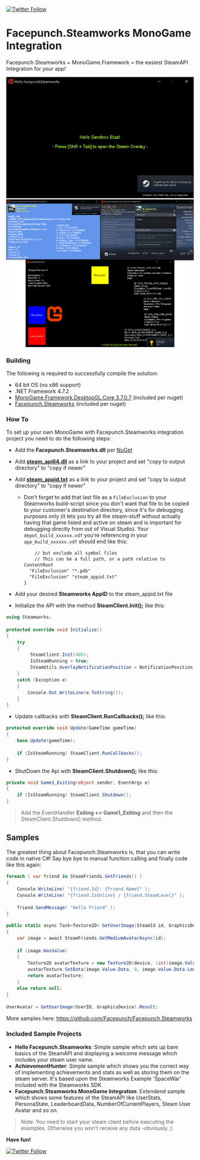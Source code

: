 [![Twitter Follow](https://img.shields.io/twitter/follow/SandboxBlizz.svg?style=flat-square&label=Follow&logo=twitter)](https://twitter.com/SandboxBlizz)

# Facepunch.Steamworks MonoGame Integration
Facepunch.Steamworks + MonoGame.Framework = the easiest SteamAPI Integration for your app!

![Hello Facepunch.Steamworks](Documentation/Hello_FacepunchSteamworks_00.png)
![Hello Facepunch.Steamworks](Documentation/Hello_FacepunchSteamworks_01.png)

### Building

The following is required to successfully compile the solution:

- 64 bit OS (no x86 support)
- .NET Framework 4.7.2
- [MonoGame.Framework.DesktopGL.Core 3.7.0.7](https://www.nuget.org/packages/MonoGame.Framework.DesktopGL.Core/) (included per nuget)
- [Facepunch.Steamworks](https://github.com/Facepunch/Facepunch.Steamworks) (included per nuget)

### How To

To set up your own MonoGame with Facepunch.Steamworks integration project you need to do the following steps:

- Add the **Facepunch.Steamworks.dll** per [NuGet](https://www.nuget.org/packages/Facepunch.Steamworks/)
- Add **[steam_api64.dll](https://github.com/sqrMin1/Facepunch.Steamworks-MonoGame-Integration/tree/master/libs)** as a link to your project and set "copy to output directory" to "copy if newer"
- Add **[steam_appid.txt](https://github.com/sqrMin1/Facepunch.Steamworks-MonoGame-Integration/tree/master/shared)** as a link to your project and set "copy to output directory" to "copy if newer"

  - Don't forget to add that last file as a ```FileExclusion``` to your Steamworks build-script since you don't want that file to be copied to your customer's destination directory, since it's for debugging purposes only (it lets you try all the steam-stuff without actually having that game listed and active on steam and is important for debugging directly from out of Visual Studio).
    Your ```depot_build_xxxxxx.vdf``` you're referencing in your ```app_build_xxxxxx.vdf``` should end like this:

    ``````
    	// but exclude all symbol files  
    	// This can be a full path, or a path relative to ContentRoot
      "FileExclusion" "*.pdb"
      "FileExclusion" "steam_appid.txt"
    }
    ``````

- Add your desired **Steamworks AppID** to the steam_appid.txt file

- Initialize the API with the method **SteamClient.Init();** like this:

```cs
using Steamworks;

protected override void Initialize()
{
    try
    {
         SteamClient.Init(480);
         IsSteamRunning = true;
         SteamUtils.OverlayNotificationPosition = NotificationPosition.BottomRight;
    }
    catch (Exception e)
    {
        Console.Out.WriteLine(e.ToString());
    }
}
```

- Update callbacks with **SteamClient.RunCallbacks();** like this:

```cs
protected override void Update(GameTime gameTime)
{
    base.Update(gameTime);
    
    if (IsSteamRunning) SteamClient.RunCallbacks();
}
```

- ShutDown the Api with **SteamClient.Shutdown();** like this:

```cs
private void Game1_Exiting(object sender, EventArgs e)
{
    if (IsSteamRunning) SteamClient.Shutdown();
}
```

> Add the EventHandler **Exiting += Game1_Exiting** and then the SteamClient.Shutdown() method.

## Samples

The greatest thing about Facepunch.Steamworks is, that you can write code in native C#! 
Say bye bye to manual function calling and finally code like this again:

```cs
foreach ( var friend in SteamFriends.GetFriends() )
{
    Console.WriteLine( "{friend.Id}: {friend.Name}" );
    Console.WriteLine( "{friend.IsOnline} / {friend.SteamLevel}" );
    
    friend.SendMessage( "Hello Friend" );
}
```

```cs
public static async Task<Texture2D> GetUserImage(SteamId id, GraphicsDevice device)
{
    var image = await SteamFriends.GetMediumAvatarAsync(id);

    if (image.HasValue)
    {
        Texture2D avatarTexture = new Texture2D(device, (int)image.Value.Width, (int)image.Value.Height, false, SurfaceFormat.Color);
        avatarTexture.SetData(image.Value.Data, 0, image.Value.Data.Length);
        return avatarTexture;
    }
    else return null;
}

UserAvatar = GetUserImage(UserID, GraphicsDevice).Result;

```

More samples here:
https://github.com/Facepunch/Facepunch.Steamworks

### Included Sample Projects

- **Hello Facepunch.Steamworks**: Simple sample which sets up bare basics of the SteamAPI and displaying a welcome message which includes your steam user name.
- **AchievementHunter**: Simple sample which shows you the correct way of implementing achievements and stats as well as storing them on the steam server. It's based upon the Steamworks Example 'SpaceWar' included with the Steamworks SDK. 
- **Facepunch.Steamworks MonoGame Integration**: Extendend sample which shows some features of the SteamAPI like UserStats, PersonaState, LeaderboardData, NumberOfCurrentPlayers, Steam User Avatar and so on.

> Note: You need to start your steam client before executing the examples. Otherwise you won't receive any data -obviously ;)

**Have fun!**

[![Twitter Follow](https://img.shields.io/twitter/follow/SandboxBlizz.svg?style=flat-square&label=Follow&logo=twitter)](https://twitter.com/SandboxBlizz)
